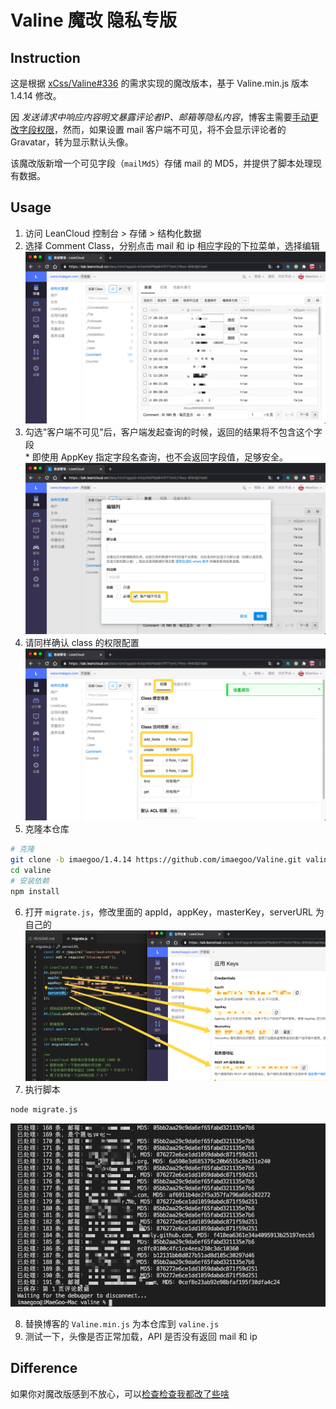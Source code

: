 # Valine 魔改 隐私专版

## Instruction

这是根据 [xCss/Valine#336](https://github.com/xCss/Valine/issues/336) 的需求实现的魔改版本，基于 Valine.min.js 版本 1.4.14 修改。

因 *发送请求中响应内容明文暴露评论者IP、邮箱等隐私内容*，博客主需要[手动更改字段权限](https://leancloud.cn/docs/data_security.html#hash723958571)，然而，如果设置 mail 客户端不可见，将不会显示评论者的 Gravatar，转为显示默认头像。

该魔改版新增一个可见字段（`mailMd5`）存储 mail 的 MD5，并提供了脚本处理现有数据。

## Usage

1. 访问 LeanCloud 控制台 > 存储 > 结构化数据
2. 选择 Comment Class，分别点击 mail 和 ip 相应字段的下拉菜单，选择编辑
![](./img/QQ20200808-011418.png)
3. 勾选"客户端不可见"后，客户端发起查询的时候，返回的结果将不包含这个字段<br>
\* 即使用 AppKey 指定字段名查询，也不会返回字段值，足够安全。
![](./img/QQ20200808-011605.png)
4. 请同样确认 class 的权限配置
![](./img/QQ20200808-012251.png)
5. 克隆本仓库
``` sh
# 克隆
git clone -b imaegoo/1.4.14 https://github.com/imaegoo/Valine.git valine
cd valine
# 安装依赖
npm install
```
6. 打开 `migrate.js`，修改里面的 appId，appKey，masterKey，serverURL 为自己的
![](./img/QQ20200808-013448.png)
7. 执行脚本
``` sh
node migrate.js
```
![](./img/QQ20200808-013100.png)

8. 替换博客的 `Valine.min.js` 为本仓库到 `valine.js`
9. 测试一下，头像是否正常加载，API 是否没有返回 mail 和 ip

## Difference

如果你对魔改版感到不放心，可以[检查检查我都改了些啥](https://github.com/imaegoo/Valine/commit/87b56361a30fe2b806ebb56154559141ffca34cb)
